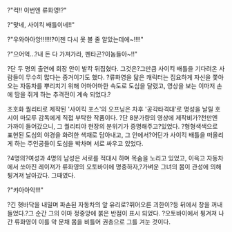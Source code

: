 ?"컥!! 이번엔 류화영!?" 

?"맞네, 사이킥 배틀이네!!" 

?"우와아아앙!!!!!!?이젠 다시 못 볼 줄 알았는데에~!!!!" 

?"으어억...?내 돈 다 가져가라, 펜타곤?이놈들아~!!" 

?단 두 명의 출연에 회장 안이 발칵 뒤집혔다. 그것은?그만큼 사이킥 배틀을 기다려온 사람들이 무수히 많다는 증거이기도 했다.
?류화영을 닮은 캐릭터는 집요하게 자신을 쫓아오는 자동차를 뿌리치기 위해 어마어마한 속도로 도심을 달렸고, 영상을 보는 이마저 손에 땀을 쥐게 하는 추격전이 계속 되었다.?

초호화 퀄리티로 제작된 '사이킥 포스'의 오프닝은 차후 '공각타격대'로 명성을 날릴 호시이 마모루 감독에게 직접 부탁한 작품이다.
?단 8분가량의 영상에 제작비가?천만엔 가까이 들어갔으니, 그 퀄리티야 현장의 분위기가 증명해주고?있었다.
?형형색색으로 표현된 도심의 야경을 화려한 색채로 담아내고, 그 안에서?어딘가 사이킥 배틀을 떠올리게 하는 주인공들이 도심을 박차며 서로 싸우고 있었다.

?4명의?여성과 4명의 남성은 서로를 적대시 하며 목숨을 노리고 있었고, 이윽고 자동차에서 쏘아진 레이져가 류화영의 오토바이에 명중하자,?가벼운 그녀의 몸이 관성에 의해 튕겨져 날아갔다.
그때였다.

?"캬아아악!!!" 

?긴 혓바닥을 내밀며 파손된 자동차의 앞 유리로?뛰어오른 괴한이?등 뒤에서 창을 꺼내들었다.?그 순간 그의 이마 정중앙에 붉은 반점이 표시 되었다.
?오토바이에서 튕겨져 나간 류화영이 이를 악 문채 몸을 비틀어 권총으로 그를 겨눈 것이다.